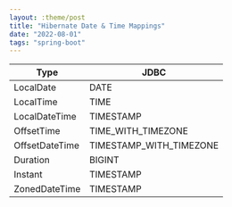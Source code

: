```yaml
---
layout: :theme/post
title: "Hibernate Date & Time Mappings"
date: "2022-08-01"
tags: "spring-boot"
---
```


<table>
  <thead>
    <tr>
      <th>Type</th>
      <th>JDBC</th>
    </tr>
  </thead>
  <tbody>
    <tr>
      <td>LocalDate</td>
      <td>DATE</td>
    </tr>
    <tr>
      <td>LocalTime</td>
      <td>TIME</td>
    </tr>
    <tr>
      <td>LocalDateTime</td>
      <td>TIMESTAMP</td>
    </tr>
    <tr>
      <td>OffsetTime</td>
      <td>TIME_WITH_TIMEZONE</td>
    </tr>
    <tr>
      <td>OffsetDateTime</td>
      <td>TIMESTAMP_WITH_TIMEZONE</td>
    </tr>
    <tr>
      <td>Duration</td>
      <td>BIGINT</td>
    </tr>
    <tr>
      <td>Instant</td>
      <td>TIMESTAMP</td>
    </tr>
    <tr>
      <td>ZonedDateTime</td>
      <td>TIMESTAMP</td>
    </tr>
  </tbody>
</table>

